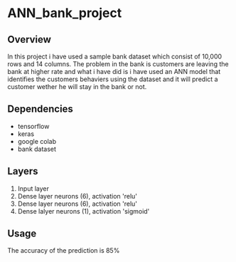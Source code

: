 # ANN_bank_project

## Overview
In this project i have used a sample bank dataset which consist of 10,000 rows and 14 columns. The problem in the bank is customers are leaving the bank at higher rate and what i have did is i have used an ANN model that identifies the customers behaviers using the dataset and it will predict a customer wether he will stay in the bank or not.

## Dependencies
- tensorflow
- keras
- google colab
- bank dataset

## Layers
1) Input layer
2) Dense layer neurons (6), activation 'relu'
3) Dense layer neurons (6), activation 'relu'
4) Dense lalyer neurons (1), activation 'sigmoid'


## Usage
The accuracy of the prediction is 85%
